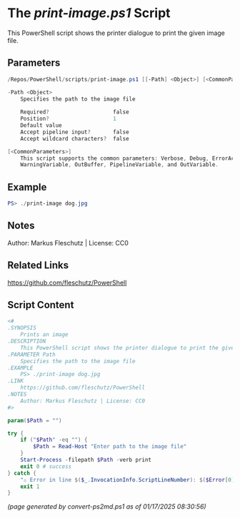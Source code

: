 The *print-image.ps1* Script
===========================

This PowerShell script shows the printer dialogue to print the given image file.

Parameters
----------
```powershell
/Repos/PowerShell/scripts/print-image.ps1 [[-Path] <Object>] [<CommonParameters>]

-Path <Object>
    Specifies the path to the image file
    
    Required?                    false
    Position?                    1
    Default value                
    Accept pipeline input?       false
    Accept wildcard characters?  false

[<CommonParameters>]
    This script supports the common parameters: Verbose, Debug, ErrorAction, ErrorVariable, WarningAction, 
    WarningVariable, OutBuffer, PipelineVariable, and OutVariable.
```

Example
-------
```powershell
PS> ./print-image dog.jpg

```

Notes
-----
Author: Markus Fleschutz | License: CC0

Related Links
-------------
https://github.com/fleschutz/PowerShell

Script Content
--------------
```powershell
<#
.SYNOPSIS
	Prints an image
.DESCRIPTION
	This PowerShell script shows the printer dialogue to print the given image file.
.PARAMETER Path
	Specifies the path to the image file
.EXAMPLE
	PS> ./print-image dog.jpg
.LINK
	https://github.com/fleschutz/PowerShell
.NOTES
	Author: Markus Fleschutz | License: CC0
#>

param($Path = "")

try {
	if ("$Path" -eq "") {
		$Path = Read-Host "Enter path to the image file"
	}
	Start-Process -filepath $Path -verb print
	exit 0 # success
} catch {
	"⚠️ Error in line $($_.InvocationInfo.ScriptLineNumber): $($Error[0])"
	exit 1
}
```

*(page generated by convert-ps2md.ps1 as of 01/17/2025 08:30:56)*
